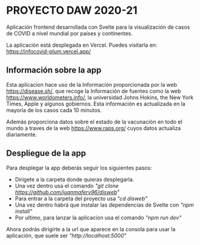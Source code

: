 

# PROYECTO DAW 2020-21 

Aplicación frontend desarrollada con Svelte para la visualización de casos de COVID a nivel mundial por países y continentes.

La aplicación está desplegada en Vercel. Puedes visitarla en: https://infocovid-plum.vercel.app/

## Información sobre la app

Esta aplicacion hace uso de la Información proporcionada por la web https://disease.sh/, que recoge la Información de fuentes como 
la web https://www.worldometers.info/, la universidad Johns Hokins, the New York Times, Apple y algunos gobiernos. 
Esta información es actualizada en la mayoría de los casos cada 10 minutos.

Además proporciona datos sobre el estado de la vacunación en todo el mundo a traves de la web https://www.raps.org/ cuyos datos 
actualiza diariamente.


## Despliegue de la app

Para desplegar la app deberás seguir los siguientes pasos:

- Dirígete a la carpeta donde quieras desplegarla.
- Una vez dentro usa el comando _"git clone https://github.com/juanmaferv96/disweb"_
- Para entrar a la carpeta del proyecto usa _"cd disweb"_
- Una vez dentro habrá que instalar las dependencias de Svelte con _"npm install"_
- Por ultimo, para lanzar la aplicacion usa el comando _"npm run dev"_

Ahora podrás dirigirte a la url que aparece en la consola para usar la aplicación, que suele ser _"http://localhost:5000"_



